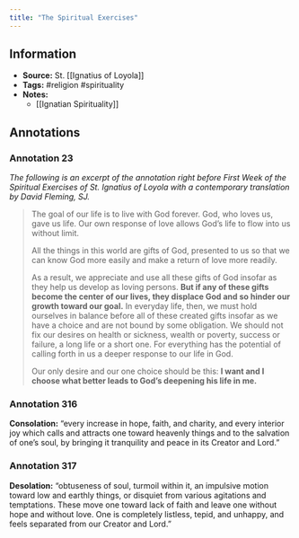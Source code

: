 ```yaml
---
title: "The Spiritual Exercises"
---
```

## Information
- **Source:** St. [[Ignatius of Loyola]]
- **Tags:** #religion #spirituality 
- **Notes:** 
	- [[Ignatian Spirituality]]

## Annotations
### Annotation 23
*The following is an excerpt of the annotation right before First Week of the Spiritual Exercises of St.  Ignatius of Loyola with a contemporary translation by David Fleming, SJ.*

> The goal of our life is to live with God forever. God, who loves us, gave us life. Our own response of love allows God’s life to flow into us without limit.
> 
> All the things in this world are gifts of God, presented to us so that we can know God more easily and  make a return of love more readily.
> 
> As a result, we appreciate and use all these gifts of God insofar as they help us develop as loving persons. **But if any of these gifts become the center of our lives, they displace God and so hinder our  growth toward our goal.** In everyday life, then, we must hold ourselves in balance before all of these created gifts insofar as we have a choice and are not bound by some obligation. We should not fix our desires on health or sickness, wealth or poverty, success or failure, a long life or a short one. For  everything has the potential of calling forth in us a deeper response to our life in God.
> 
> Our only desire and our one choice should be this: **I want and I choose what better leads to God’s deepening his life in me.**

### Annotation 316
**Consolation:** “every increase in hope, faith, and charity, and every interior joy which calls and attracts one toward heavenly things and to the salvation of one’s soul, by bringing it tranquility and peace in its Creator and Lord.”

### Annotation 317
**Desolation:** “obtuseness of soul, turmoil within it, an impulsive motion toward low and earthly things, or disquiet from various agitations and temptations. These move one toward lack of faith and leave one without hope and without love. One is completely listless, tepid, and unhappy, and feels separated from our Creator and Lord.”